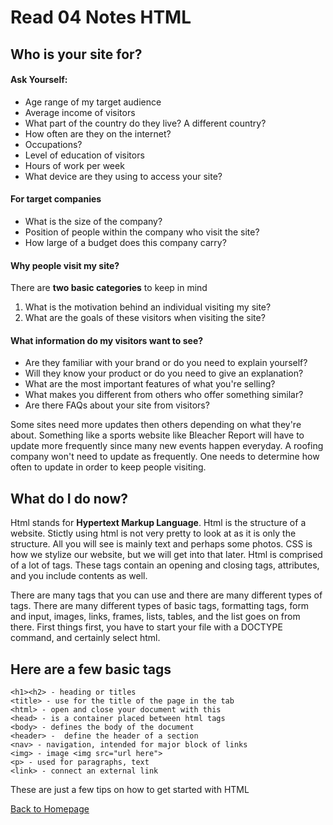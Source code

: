 # Read 04 Notes HTML

## Who is your site for?
#### Ask Yourself:
- Age range of my target audience
- Average income of visitors
- What part of the country do they live? A different country?
- How often are they on the internet?
- Occupations?
- Level of education of visitors
- Hours of work per week
- What device are they using to access your site?

#### For target companies
- What is the size of the company?
- Position of people within the company who visit the site?
- How large of a budget does this company carry?

#### Why people visit my site?
There are **two basic categories** to keep in mind
1. What is the motivation behind an individual visiting my site?
2. What are the goals of these visitors when visiting the site?

#### What information do my visitors want to see?
- Are they familiar with your brand or do you need to explain yourself?
- Will they know your product or do you need to give an explanation?
- What are the most important features of what you're selling?
- What makes you different from others who offer something similar?
- Are there FAQs about your site from visitors?

Some sites need more updates then others depending on what they're about. Something like a sports website like Bleacher Report will have to update more frequently since many new events happen everyday. A roofing company won't need to update as frequently. One needs to determine how often to update in order to keep people visiting.

## What do I do now?


Html stands for **Hypertext Markup Language**. Html is the structure of a website. Stictly using html is not very pretty to look at as it is only the structure. All you will see is mainly text and perhaps some photos. CSS is how we stylize our website, but we will get into that later. Html is comprised of a lot of tags. These tags contain an opening and closing tags, attributes, and you include contents as well.

There are many tags that you can use and there are many different types of tags. There are many different types of basic tags, formatting tags, form and input, images, links, frames, lists, tables, and the list goes on from there. First things first, you have to start your file with a DOCTYPE command, and certainly select html.

## Here are a few basic tags
    <h1><h2> - heading or titles
    <title> - use for the title of the page in the tab
    <html> - open and close your document with this 
    <head> - is a container placed between html tags
    <body> - defines the body of the document
    <header> -  define the header of a section
    <nav> - navigation, intended for major block of links
    <img> - image <img src="url here">
    <p> - used for paragraphs, text
    <link> - connect an external link

These are just a few tips on how to get started with HTML

[Back to Homepage](README.md)